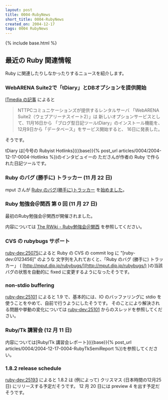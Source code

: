 ```yaml
---
layout: post
title: 0004-RubyNews
short_title: 0004-RubyNews
created_on: 2004-12-17
tags: 0004 RubyNews
---
```

{% include base.html %}


## 最近の Ruby 関連情報

Ruby に関連したりしなかったりするニュースを紹介します。

### WebARENA Suite2で「tDiary」とDBオプションを提供開始

[ITmedia の記事](http://www.itmedia.co.jp/enterprise/articles/0411/17/news043.html)
によると

> NTTPCコミュニケーションズが提供するレンタルサーバ
> 「WebARENA Suite2（ウェブアリーナスイート2）」は
> 新しいオプションサービスとして、11月16日から
> 「ブログ型日記ツールtDiary」のインストール機能を、
> 12月9日から「データベース」をサービス開始すると、
> 16日に発表した。


そうです。

tDiary は[今号の Rubyist Hotlinks]({{base}}{% post_url articles/0004/2004-12-17-0004-Hotlinks %})のインタビュイーの
たださんが作者の Ruby で作られた日記ツールです。

### Ruby のバグ (勝手に) トラッカー (11 月 22 日)

mput さんが
[Ruby のバグ(勝手に)トラッカー](http://mput.dip.jp/rubybugs/)
を[始めました](http://blade.nagaokaut.ac.jp/cgi-bin/scat.rb/ruby/ruby-dev/24942)。

### Ruby 勉強会＠関西 第 0 回 (11 月 27 日)

最初のRuby勉強会＠関西が開催されました。

内容については
[The RWiki - Ruby勉強会＠関西](http://pub.cozmixng.org/~the-rwiki/rw-cgi.rb?cmd=view;name=Ruby%CA%D9%B6%AF%B2%F1%A1%F7%B4%D8%C0%BE) 
を参照してください。

### CVS の rubybugs サポート

[ruby-dev:25075](http://blade.nagaokaut.ac.jp/cgi-bin/scat.rb/ruby/ruby-dev/25075)によると
Ruby の CVS の commit log に "[ruby-dev:0123456]" のような
文字列を入れておくと、「Ruby のバグ (勝手に) トラッカー」
( [http://mput.dip.jp/rubybugs/](http://mput.dip.jp/rubybugs/) )の当該バグの状態を自動的に
fixed に変更するようになったそうです。

### non-stdio buffering

[ruby-dev:25101](http://blade.nagaokaut.ac.jp/cgi-bin/scat.rb/ruby/ruby-dev/25101) によると 1.9 で、基本的には、IO のバッファリングに
stdio を使うことをやめて、自前で行うようにしたそうです。
そのことにより解決される問題や挙動の変化については
[ruby-dev:25101](http://blade.nagaokaut.ac.jp/cgi-bin/scat.rb/ruby/ruby-dev/25101) からのスレッドを参照してください。

### Ruby/Tk 講習会 (12 月 11 日)

内容については[Ruby/Tk 講習会レポート]({{base}}{% post_url articles/0004/2004-12-17-0004-RubyTkSemiReport %})を参照してください。

### 1.8.2 release schedule

[ruby-dev:25193](http://blade.nagaokaut.ac.jp/cgi-bin/scat.rb/ruby/ruby-dev/25193) によると 1.8.2 は (例によって)
クリスマス (日本時間の12月25日) にリリースする予定だそうです。
12 月 20 日には preview 4 を出す予定だそうです。


